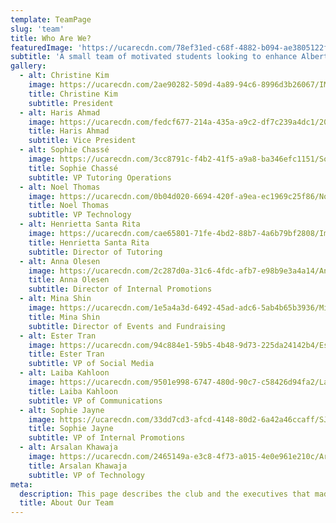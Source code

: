 ```yaml
---
template: TeamPage
slug: 'team'
title: Who Are We?
featuredImage: 'https://ucarecdn.com/78ef31ed-c68f-4882-b094-ae3805122f46/'
subtitle: 'A small team of motivated students looking to enhance Alberta’s education and support systems for the youth.'
gallery:
  - alt: Christine Kim
    image: https://ucarecdn.com/2ae90282-509d-4a89-94c6-8996d3b26067/IMG_0519.jpg
    title: Christine Kim
    subtitle: President
  - alt: Haris Ahmad
    image: https://ucarecdn.com/fedcf677-214a-435a-a9c2-df7c239a4dc1/20210928_130124.jpg
    title: Haris Ahmad
    subtitle: Vice President
  - alt: Sophie Chassé
    image: https://ucarecdn.com/3cc8791c-f4b2-41f5-a9a8-ba346efc1151/Sophie.jpg
    title: Sophie Chassé
    subtitle: VP Tutoring Operations
  - alt: Noel Thomas
    image: https://ucarecdn.com/0b04d020-6694-420f-a9ea-ec1969c25f86/Noel.jpg
    title: Noel Thomas
    subtitle: VP Technology
  - alt: Henrietta Santa Rita
    image: https://ucarecdn.com/cae65801-71fe-4bd2-88b7-4a6b79bf2808/ImagefromiOS.jpg
    title: Henrietta Santa Rita
    subtitle: Director of Tutoring
  - alt: Anna Olesen
    image: https://ucarecdn.com/2c287d0a-31c6-4fdc-afb7-e98b9e3a4a14/Anna.JPG
    title: Anna Olesen
    subtitle: Director of Internal Promotions
  - alt: Mina Shin
    image: https://ucarecdn.com/1e5a4a3d-6492-45ad-adc6-5ab4b65b3936/Mina.jpg
    title: Mina Shin
    subtitle: Director of Events and Fundraising
  - alt: Ester Tran
    image: https://ucarecdn.com/94c884e1-59b5-4b48-9d73-225da24142b4/Esther.jpg
    title: Ester Tran
    subtitle: VP of Social Media
  - alt: Laiba Kahloon
    image: https://ucarecdn.com/9501e998-6747-480d-90c7-c58426d94fa2/Laiba.jpg
    title: Laiba Kahloon
    subtitle: VP of Communications
  - alt: Sophie Jayne
    image: https://ucarecdn.com/33dd7cd3-afcd-4148-80d2-6a42a46ccaff/SJ.JPG
    title: Sophie Jayne
    subtitle: VP of Internal Promotions
  - alt: Arsalan Khawaja
    image: https://ucarecdn.com/2465149a-e3c8-4f73-a015-4e0e961e210c/Arsalan.jpeg
    title: Arsalan Khawaja
    subtitle: VP of Technology
meta:
  description: This page describes the club and the executives that made it possible.
  title: About Our Team
---
```

